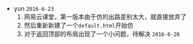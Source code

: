 - yun `2016-6-23`
	1. 网易云课堂，第一版本由于仿的出路差别太大，就直接放弃了
	2. 然后重新新建了一个`default.html`开始仿
	3. 对于返回顶部的布局出现了一个小问题，待解决 `2016-6-26`

